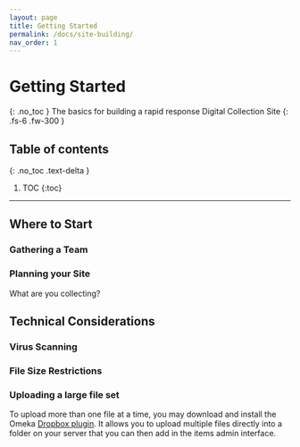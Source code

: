 ```yaml
---
layout: page
title: Getting Started
permalink: /docs/site-building/
nav_order: 1
---
```


# Getting Started
{: .no_toc }
The basics for building a rapid response Digital Collection Site
{: .fs-6 .fw-300 }

## Table of contents
{: .no_toc .text-delta }

1. TOC
{:toc}

---

## Where to Start

### Gathering a Team

### Planning your Site

What are you collecting?

## Technical Considerations

### Virus Scanning

### File Size Restrictions

### Uploading a large file set

To upload more than one file at a time, you may download and install the Omeka [Dropbox plugin](https://omeka.org/classic/docs/Plugins/Dropbox/). It allows you to upload multiple files directly into a folder on your server that you can then add in the items admin interface.



